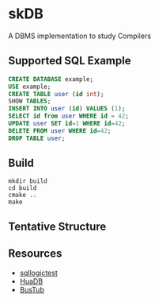 # skDB
A DBMS implementation to study Compilers 

## Supported SQL Example

```sql
CREATE DATABASE example;
USE example;
CREATE TABLE user (id int);
SHOW TABLES;
INSERT INTO user (id) VALUES (1);
SELECT id from user WHERE id = 42;
UPDATE user SET id=1 WHERE id=42;
DELETE FROM user WHERE id=42;
DROP TABLE user;
```



## Build

```shell
mkdir build
cd build
cmake ..
make
```

## Tentative Structure

## Resources

+ [sqllogictest](https://www.sqlite.org/sqllogictest/doc/trunk/about.wiki)
+ [HuaDB](https://thu-db.github.io/huadb-doc/)
+ [BusTub](https://15445.courses.cs.cmu.edu/fall2022/schedule.html)